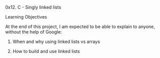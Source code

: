 0x12. C - Singly linked lists

Learning Objectives

At the end of this project, I am expected to be able to explain to anyone, without the help of Google:


1. When and why using linked lists vs arrays

2. How to build and use linked lists
